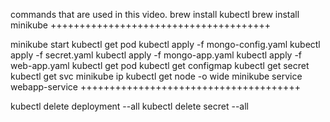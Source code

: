 
commands that are used in this video.
brew install kubectl
brew install minikube
++++++++++++++++++++++++++++++++++++++

minikube start
kubectl get pod
kubectl apply -f mongo-config.yaml
kubectl apply -f secret.yaml
kubectl apply -f mongo-app.yaml
kubectl apply -f web-app.yaml
kubectl get pod
kubectl get configmap
kubectl get secret
kubectl get svc
minikube ip
kubectl get node -o wide
minikube service webapp-service
++++++++++++++++++++++++++++++++++++++

kubectl delete deployment --all
kubectl delete secret --all
